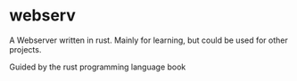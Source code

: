 # webserv
A Webserver written in rust. Mainly for learning, but could be used for other projects.

Guided by the rust programming language book
